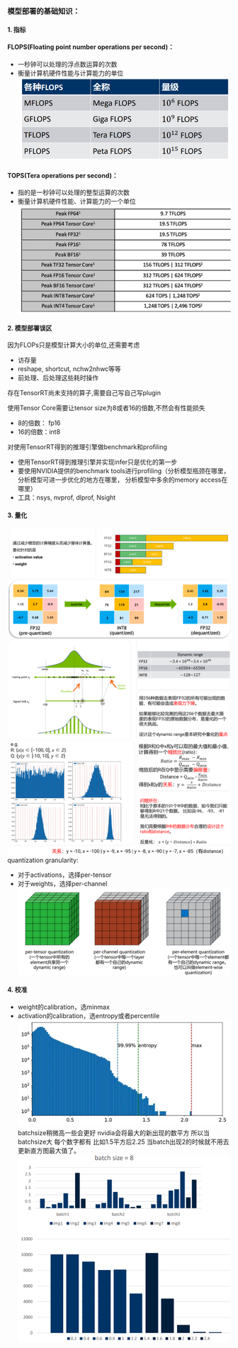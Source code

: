 ### **模型部署的基础知识：**
#### 1. 指标
#### FLOPS(Floating point number operations per second)：
- 一秒钟可以处理的浮点数运算的次数
- 衡量计算机硬件性能与计算能力的单位
![FLOPS](img/image.png)

#### TOPS(Tera operations per second)：
-  指的是一秒钟可以处理的整型运算的次数
-  衡量计算机硬件性能、计算能力的一个单位
![TOPS](img/image2.png)

#### 2. 模型部署误区
因为FLOPs只是模型计算大小的单位,还需要考虑
- 访存量
- reshape, shortcut, nchw2nhwc等等
- 前处理、后处理这些耗时操作

存在TensorRT尚未支持的算子,需要自己写自己写plugin

使用Tensor Core需要让tensor size为8或者16的倍数,不然会有性能损失
- 8的倍数： fp16
- 16的倍数：int8

对使用TensorRT得到的推理引擎做benchmark和profiling
- 使用TensorRT得到推理引擎并实现infer只是优化的第一步
- 要使用NVIDIA提供的benchmark tools进行profiling（分析模型瓶颈在哪里，分析模型可进一步优化的地方在哪里， 分析模型中多余的memory access在哪里）
- 工具：nsys, nvprof, dlprof, Nsight

#### 3. 量化
![alt text](img/image3.png)
![alt text](img/image4.png)
![alt text](img/image5.png)
quantization granularity:
- 对于activations，选择per-tensor
- 对于weights，选择per-channel
![alt text](img/image6.png)

#### 4. 校准
- weight的calibration，选minmax
- activation的calibration，选entropy或者percentile
![alt text](img/image7.png)
batchsize稍微高一些会更好 nvidia会将最大的新出现的数平方 所以当batchsize大 每个数字都有 比如1.5平方后2.25 当batch出现2的时候就不用去更新直方图最大值了。
![alt text](img/image8.png)